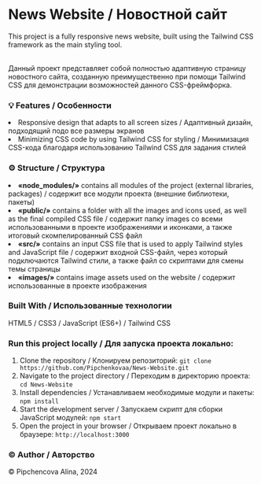 <h1> News Website / Новостной сайт </h1>
This project is a fully responsive news website, built using the Tailwind CSS framework as the main styling tool.

<br>Данный проект представляет собой полностью адаптивную страницу новостного сайта, созданную преимущественно при помощи Tailwind CSS для демонстрации возможностей данного CSS-фреймфорка.

<h3> <b> 💡 Features / Особенности </b> </h3>
<li>Responsive design that adapts to all screen sizes / Адаптивный дизайн, подходящий подо все размеры экранов</li>
<li>Minimizing CSS code by using Tailwind CSS for styling / Минимизация CSS-кода благодаря использованию Tailwind CSS для задания стилей</li>

<h3> <b> ⚙️ Structure / Структура </b> </h3>
<li><b>«node_modules/»</b> contains all modules of the project (external libraries, packages) / содержит все модули проекта (внешние библиотеки, пакеты)</li>
<li><b>«public/»</b> contains a folder with all the images and icons used, as well as the final compiled CSS file / содержит папку images со всеми использованными в проекте изображениями и иконками, а также итоговый скомпелированный CSS файл</li>
<li><b>«src/»</b> contains an input CSS file that is used to apply Tailwind styles and JavaScript file / содержит входной CSS-файл, через который подключаются Tailwind стили, а также файл со скриптами для смены темы страницы</li>
<li><b>«images/»</b> contains image assets used on the website / содержит использованные в проекте изображения</li>

<h3> <b> Built With / Использованные технологии </b> </h3>
HTML5 / CSS3 / JavaScript (ES6+) / Tailwind CSS 

<h3> <b> Run this project locally / Для запуска проекта локально: </b> </h3>

1) Clone the repository / Клонируем репозиторий: `git clone https://github.com/Pipchenkovaa/News-Website.git`<br>
2) Navigate to the project directory / Переходим в директорию проекта: `cd News-Website`<br>
3) Install dependencies / Устанавливаем необходимые модули и пакеты: `npm install`<br>
4) Start the development server / Запускаем скрипт для сборки JavaScript модулей: `npm start`<br>
5) Open the project in your browser / Открываем проект локально в браузере: `http://localhost:3000`<br>

<h3> <b> ©️ Author / Авторство </b> </h3>
© Pipchencova Alina, 2024
